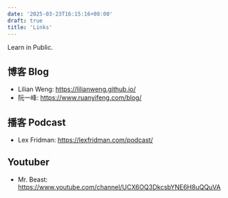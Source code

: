 ```yaml
---
date: '2025-03-23T16:15:16+08:00'
draft: true
title: 'Links'
---
```


Learn in Public.

## 博客 Blog

- Lilian Weng: https://lilianweng.github.io/
- 阮一峰: https://www.ruanyifeng.com/blog/


## 播客 Podcast

- Lex Fridman: https://lexfridman.com/podcast/

## Youtuber

- Mr. Beast: https://www.youtube.com/channel/UCX6OQ3DkcsbYNE6H8uQQuVA 
